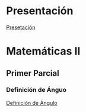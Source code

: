 # Presentación 
[Presetación](ricardomonroy.github.io/academic/presentation)
# Matemáticas II
## Primer Parcial
### Definición de Ánguo
[Definición de Ángulo](MatematicasII/PrimerParcial/1-DefinicionDeAngulo/)